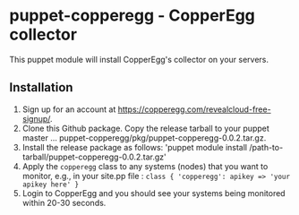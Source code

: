 puppet-copperegg - CopperEgg collector 
==========================================

This puppet module will install CopperEgg's collector on your servers.

Installation
------------

1. Sign up for an account at https://copperegg.com/revealcloud-free-signup/.
2. Clone this Github package. Copy the release tarball to your puppet master ... puppet-copperegg/pkg/puppet-copperegg-0.0.2.tar.gz.
3. Install the release package as follows: 'puppet module install /path-to-tarball/puppet-copperegg-0.0.2.tar.gz'   
3. Apply the `copperegg` class to any systems (nodes) that you want to monitor, e.g., in your site.pp file : `class { 'copperegg': apikey => 'your apikey here' }`
4. Login to CopperEgg and you should see your systems being monitored within 20-30 seconds.

